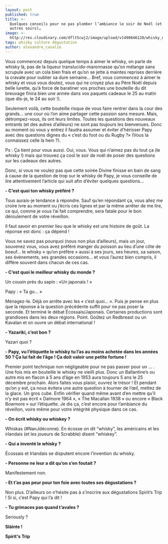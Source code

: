 ```yaml
---
layout: post
published: true
title: >-
  Quelques conseils pour ne pas plomber l’ambiance le soir de Noël (et les
  autres soirs)…
image: >-
  http://res.cloudinary.com/dflt5cwj2/image/upload/v1490646120/whisky_noe%CC%88l_q2v16p.jpg
tags: whisky culture dégustation
author: alexandre_cavalie
---
```



Vous commencez depuis quelque temps à aimer le whisky, on parle de whisky là, pas de la liqueur translucido-maronnasse qu’on mélange sans scrupule avec un cola bien frais et qu’on se jette à maintes reprises derrière la cravate pour oublier sa dure semaine… Bref, vous commencez à aimer le whisky et vous vous doutez, vous qui ne croyez plus au Père Noël depuis belle lurette, qu’à force de baratiner vos proches une bouteille du dit breuvage finira bien une année  dans vos paquets cadeaux le 25 au matin (que dis-je, le 24 au soir !).

Seulement voilà, cette bouteille risque de vous faire rentrer dans la cour des grands… une cour où l’on aime partager cette passion sans mesure. Mais, détrompez-vous, ils ont leurs limites. Toutes les questions des nouveaux entrants (et des autres d’ailleurs) ne sont pas toujours les bienvenues. Donc au moment où vous y entrez il faudra assumer et éviter d’hérisser Papy avec des questions dignes du « c’est du foot ou du Rugby ?» (Vous la connaissez celle là hein ?).

Ps : Ça tient pour vous aussi. Oui, vous. Vous qui n’aimez pas du tout ça (le whisky !)  mais qui trouvez ça cool le soir de noël de poser des questions sur les cadeaux des autres.

Donc, si vous ne voulez pas que cette soirée Divine finisse en bain de sang à cause de la question de trop sur le whisky de Papy, je vous conseille de lire attentivement l’article qui suit afin d’éviter quelques questions…


**- C’est quoi ton whisky préféré ?**

Tous aurais-je tendance à répondre. Sauf qu’en répondant ça, vous allez me croire ivre au moment ou j’écris ces lignes et par la même arrêter de me lire, ce qui, comme je vous l’ai fait comprendre, sera fatale pour le bon déroulement de votre réveillon.

Il faut savoir en premier lieu que le whisky est une histoire de goût. La réponse est donc : ça dépend !

Vous ne savez pas pourquoi (nous non plus d’ailleurs), mais un jour, souvenez vous, vous avez préféré manger du poisson au lieu d’une côte de boeuf… le whisky « qu’on préfère » aussi à ses jours, ses heures, sa saison, ses évènements, ses grandes occasions… et vous l’aurez bien compris, il diffère souvent dans chacun de ces cas.


**- C’est quoi le meilleur whisky du monde ?**

Un cousin près du sapin : «Un japonais ! »

Papy : « Ta gu… »

Ménagez-le. Déjà on arrête avec les « c’est quoi… ». Puis je pense en plus que la réponse à la question précédente suffit pour ne pas poser la seconde. Et terminé le débat Écossais/Japonais. Certaines productions sont grandioses dans les deux régions. Point. Goûtez un Redbreast ou un Kavalan et on ouvre un débat international !


**- Yazariki, c’est bon ?**

Yazari quoi ?


**- Papy, vu l’étiquette le whisky tu l’as au moins achetée dans les années 50 ? Ça lui fait de l’âge ! Ça doit valoir une petite fortune !**

Premier point technique non négligeable pour ne pas passer pour un … . Une fois mis en bouteille le whisky ne vieilli plus. Donc un Ballantine’s ou autre mis en flacon à 5 ans d’âge en 1953 aura toujours 5 ans le 25 décembre prochain. Alors faites vous plaisir, ouvrez le trésor ! Et pendant qu’on y est, ça nous évitera une autre question à tourner de l’œil, mettez de la glace. Un gros cube. Enfin vérifier quand même avant d’en mettre qu’il n’y est pas écrit « Dalmore 1964 », « The Macallan 1938 » ou encore « Black Bowmore » sur l’étiquette. Je dis ça, c’est encore pour l’ambiance du réveillon, voire même pour votre intégrité physique dans ce cas.


**- On écrit whisky ou whiskey ?**

Whiskas (#NanJdéconne).
En écosse on dit “whisky”, les américains et les irlandais (et les joueurs de Scrabble) disent “whiskey”.


**- Qui a inventé le whisky ?**

Écossais et Irlandais se disputent encore l’invention du whisky.


**- Personne ne leur a dit qu’on s’en foutait ?**

Manifestement non.


**- Et t’as pas peur pour ton foie avec toutes ses dégustations ?**

Non plus. D’ailleurs on n’hésite pas à s’inscrire aux dégustations Spirit’s Trip ! Si si, c’est Papy qui l’a dit !


**- Tu grimaces pas quand t’avales ?**

Seriously ?


**Sláinte !**

**Spirit's Trip**
